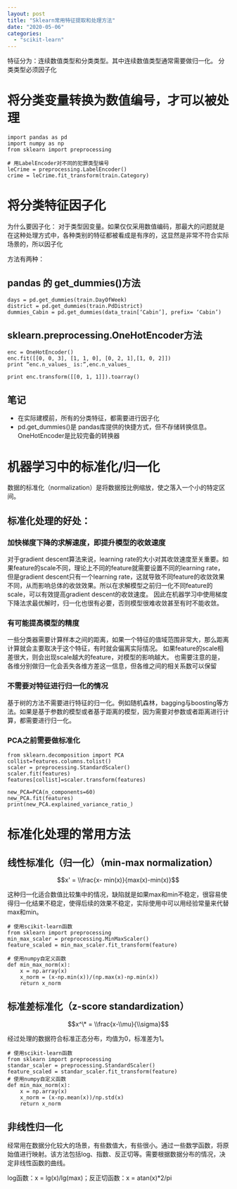 ```yaml
---
layout: post
title: "Sklearn常用特征提取和处理方法"
date: "2020-05-06"
categories: 
  - "scikit-learn"
---
```


特征分为：连续数值类型和分类类型。其中连续数值类型通常需要做归一化。 分类类型必须因子化

# 将分类变量转换为数值编号，才可以被处理

```
import pandas as pd
import numpy as np
from sklearn import preprocessing

# 用LabelEncoder对不同的犯罪类型编号
leCrime = preprocessing.LabelEncoder()
crime = leCrime.fit_transform(train.Category)
```

# 将分类特征因子化

为什么要因子化： 对于类型因变量。如果仅仅采用数值编码，那最大的问题就是在这种处理方式中，各种类别的特征都被看成是有序的，这显然是非常不符合实际场景的，所以因子化

方法有两种：

## pandas 的 get\_dummies()方法

```
days = pd.get_dummies(train.DayOfWeek)
district = pd.get_dummies(train.PdDistrict)
dummies_Cabin = pd.get_dummies(data_train[‘Cabin’], prefix= ‘Cabin’)
```

## sklearn.preprocessing.OneHotEncoder方法

```
enc = OneHotEncoder()
enc.fit([[0, 0, 3], [1, 1, 0], [0, 2, 1],[1, 0, 2]])
print “enc.n_values_ is:”,enc.n_values_

print enc.transform([[0, 1, 1]]).toarray()
```

## 笔记

- 在实际建模前，所有的分类特征，都需要进行因子化
- pd.get\_dummies()是 pandas库提供的快捷方式，但不存储转换信息。OneHotEncoder是比较完备的转换器

# 机器学习中的标准化/归一化

数据的标准化（normalization）是将数据按比例缩放，使之落入一个小的特定区间。

## 标准化处理的好处：

### 加快梯度下降的求解速度，即提升模型的收敛速度

对于gradient descent算法来说，learning rate的大小对其收敛速度至关重要。如果feature的scale不同，理论上不同的feature就需要设置不同的learning rate，但是gradient descent只有一个learning rate，这就导致不同feature的收敛效果不同，从而影响总体的收敛效果。所以在求解模型之前归一化不同feature的scale，可以有效提高gradient descent的收敛速度。 因此在机器学习中使用梯度下降法求最优解时，归一化也很有必要，否则模型很难收敛甚至有时不能收敛。

### 有可能提高模型的精度

一些分类器需要计算样本之间的距离，如果一个特征的值域范围非常大，那么距离计算就会主要取决于这个特征，有时就会偏离实际情况。 如果feature的scale相差很大，则会出现scale越大的feature，对模型的影响越大。 也需要注意的是，各维分别做归一化会丢失各维方差这一信息，但各维之间的相关系数可以保留

### 不需要对特征进行归一化的情况

基于树的方法不需要进行特征的归一化。例如随机森林，bagging与boosting等方法。如果是基于参数的模型或者基于距离的模型，因为需要对参数或者距离进行计算，都需要进行归一化。

### PCA之前需要做标准化

```
from sklearn.decomposition import PCA
collist=features.columns.tolist()
scaler = preprocessing.StandardScaler()
scaler.fit(features)
features[collist]=scaler.transform(features)

new_PCA=PCA(n_components=60)
new_PCA.fit(features)
print(new_PCA.explained_variance_ratio_)
```

# 标准化处理的常用方法

## 线性标准化（归一化）（min-max normalization）

$$x' = \\frac{x- min(x)}{max(x)-min(x)}$$

这种归一化适合数值比较集中的情况，缺陷就是如果max和min不稳定，很容易使得归一化结果不稳定，使得后续的效果不稳定，实际使用中可以用经验常量来代替max和min。

```
# 使用scikit-learn函数
from sklearn import preprocessing
min_max_scaler = preprocessing.MinMaxScaler()
feature_scaled = min_max_scaler.fit_transform(feature)

# 使用numpy自定义函数
def min_max_norm(x):
    x = np.array(x)
    x_norm = (x-np.min(x))/(np.max(x)-np.min(x))
    return x_norm

```

## 标准差标准化（z-score standardization）

$$x^\* = \\frac{x-\\mu}{\\sigma}$$

经过处理的数据符合标准正态分布，均值为0，标准差为1。

```
# 使用scikit-learn函数
from sklearn import preprocessing
standar_scaler = preprocessing.StandardScaler()
feature_scaled = standar_scaler.fit_transform(feature)
# 使用numpy自定义函数
def min_max_norm(x):
    x = np.array(x)
    x_norm = (x-np.mean(x))/np.std(x)
    return x_norm

```

## 非线性归一化

经常用在数据分化较大的场景，有些数值大，有些很小。通过一些数学函数，将原始值进行映射。该方法包括log、指数、反正切等。需要根据数据分布的情况，决定非线性函数的曲线。

log函数：x = lg(x)/lg(max)；反正切函数：x = atan(x)\*2/pi
